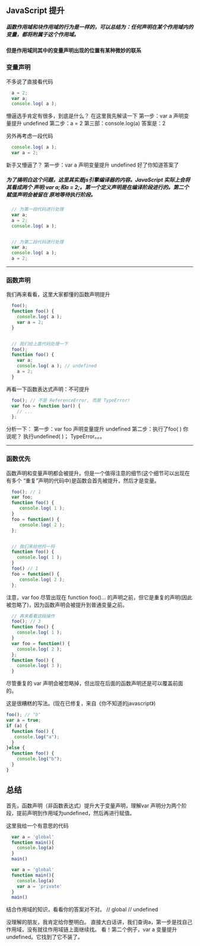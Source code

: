 ## JavaScript 提升



##### 函数作用域和块作用域的行为是一样的，可以总结为：任何声明在某个作用域内的变量，都将附属于这个作用域。

#### 但是作用域同其中的变量声明出现的位置有某种微妙的联系

### 变量声明
不多说了直接看代码

```javascript
  a = 2;
  var a; 
  console.log( a );
```
  懵逼选手肯定有很多，到底是什么？
  在这里我先解读一下
  第一步：var a 声明变量提升 undefined
  第二步：a = 2
  第三部：console.log(a)
  答案是：2


另外再考虑一段代码
```javascript
  console.log( a );
  var a = 2;
```
新手又懵逼了？
第一步：var a 声明变量提升 undefined
好了你知道答案了

##### 为了搞明白这个问题，这里其实是js引擎编译器的内容。JavaScript 实际上会将其看成两个 声明:var a;和a = 2;。第一个定义声明是在编译阶段进行的。第二个赋值声明会被留在 原地等待执行阶段。

```javascript
  // 为第一段代码进行处理
  var a; 
  a = 2;
  console.log( a );


  // 为第二段代码进行处理
  var a;
  console.log( a );
  a = 2;
```
---
### 函数声明
我们再来看看，这里大家都懂的函数声明提升
```javascript
  foo();
  function foo() {
    console.log( a ); 
    var a = 2;
  }


  // 我们给上面代码处理一下
  foo();
  function foo() {
    var a;
    console.log( a ); // undefined
    a = 2;
  }
```

再看一下函数表达式声明：不可提升
```javascript
  foo(); // 不是 ReferenceError, 而是 TypeError!
  var foo = function bar() {
    // ...
  };

```
分析一下：
第一步：var foo 声明变量提升 undefined
第二步：执行了foo( ) 你说呢？ 执行undefined( )； TypeError。。。

---
### 函数优先
函数声明和变量声明都会被提升。但是一个值得注意的细节(这个细节可以出现在有多个
“重复”声明的代码中)是函数会首先被提升，然后才是变量。
```javascript
  foo(); // 1
  var foo;
  function foo() {
     console.log( 1 );
  }
  foo = function() {
     console.log( 2 );
  };


  // 我们来给他捋一捋
  function foo() {
    console.log( 1 );
  }
  foo() // 1
  foo = function() {
     console.log( 2 );
  };
```
注意，var foo 尽管出现在 function foo()... 的声明之前，但它是重复的声明(因此被忽略了)，因为函数声明会被提升到普通变量之前。

```javascript
  // 再来看看这段操作 
  foo(); // 3
  function foo() { 
    console.log( 1 );
  }
  var foo = function() {
    console.log( 2 );
  };
  function foo() { 
    console.log( 3 );
  }

```
尽管重复的 var 声明会被忽略掉，但出现在后面的函数声明还是可以覆盖前面的。

这是很糟糕的写法。(现在已修复，来自《你不知道的javascript》)

```javascript
foo(); // "b"
var a = true;
if (a) {
  function foo() {
   console.log("a");
  }
}else {
  function foo() { 
    console.log("b"); 
  }
}
```
## 总结
首先，函数声明（非函数表达式）提升大于变量声明，理解var 声明分为两个阶段，提前声明到作用域为undefined，然后再进行赋值。

这里我给一个有意思的代码
```javascript
  var a = 'global'
  function main(){
    console.log(a)
  }
  main()
```
```javascript
  var a = 'global'
  function main(){
    console.log(a)
    var a = 'private'
  }
  main()
```
结合作用域的知识，看看你的答案对不对。
// global
// undefined

没理解的朋友，我肯定给你整明白。
直接大白话讲，我们查询a，第一步是找自己作用域，没有就往作用域链上面继续找。
看！第二个例子，var a 变量提升 undefined。它找到了它不装了。